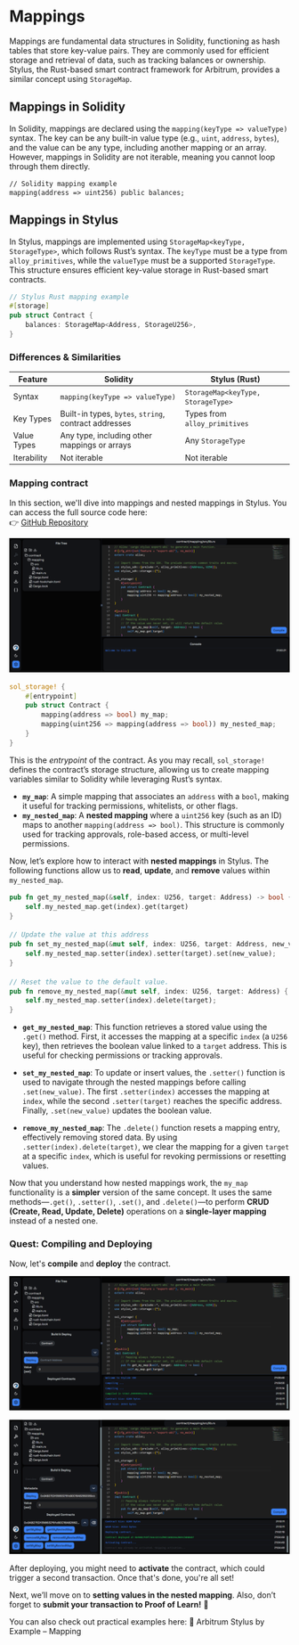 # Mappings  

Mappings are fundamental data structures in Solidity, functioning as hash tables that store key-value pairs. They are commonly used for efficient storage and retrieval of data, such as tracking balances or ownership. Stylus, the Rust-based smart contract framework for Arbitrum, provides a similar concept using `StorageMap`.  

## Mappings in Solidity

In Solidity, mappings are declared using the `mapping(keyType => valueType)` syntax. The key can be any built-in value type (e.g., `uint`, `address`, `bytes`), and the value can be any type, including another mapping or an array. However, mappings in Solidity are not iterable, meaning you cannot loop through them directly.  

```solidity
// Solidity mapping example
mapping(address => uint256) public balances;
```

## Mappings in Stylus

In Stylus, mappings are implemented using `StorageMap<keyType, StorageType>`, which follows Rust’s syntax. The `keyType` must be a type from `alloy_primitives`, while the `valueType` must be a supported `StorageType`. This structure ensures efficient key-value storage in Rust-based smart contracts.  

```rust
// Stylus Rust mapping example
#[storage]
pub struct Contract {
    balances: StorageMap<Address, StorageU256>,
}
```

### Differences & Similarities

| Feature        | Solidity                     | Stylus (Rust)              |
|---------------|-----------------------------|----------------------------|
| Syntax        | `mapping(keyType => valueType)` | `StorageMap<keyType, StorageType>` |
| Key Types     | Built-in types, `bytes`, `string`, contract addresses | Types from `alloy_primitives` |
| Value Types   | Any type, including other mappings or arrays | Any `StorageType` |
| Iterability   | Not iterable                 | Not iterable               |

### Mapping contract

In this section, we'll dive into mappings and nested mappings in Stylus. You can access the full source code here:  
👉 [GitHub Repository](https://github.com/POLearn/stylish-course-to-stylus/tree/master/contract/mapping)  

![](https://raw.githubusercontent.com/POLearn/stylish-course-to-stylus/refs/heads/master/content/assets/images/mapping_contract.png)

```rust
sol_storage! {
    #[entrypoint]
    pub struct Contract {
        mapping(address => bool) my_map;
        mapping(uint256 => mapping(address => bool)) my_nested_map;
    }
}
```  

This is the *entrypoint* of the contract. As you may recall, `sol_storage!` defines the contract’s storage structure, allowing us to create mapping variables similar to Solidity while leveraging Rust’s syntax.  

- **`my_map`**: A simple mapping that associates an `address` with a `bool`, making it useful for tracking permissions, whitelists, or other flags.  
- **`my_nested_map`**: A **nested mapping** where a `uint256` key (such as an ID) maps to another `mapping(address => bool)`. This structure is commonly used for tracking approvals, role-based access, or multi-level permissions.  

Now, let’s explore how to interact with **nested mappings** in Stylus. The following functions allow us to **read**, **update**, and **remove** values within `my_nested_map`.  

```rust
pub fn get_my_nested_map(&self, index: U256, target: Address) -> bool {
    self.my_nested_map.get(index).get(target)
}

// Update the value at this address
pub fn set_my_nested_map(&mut self, index: U256, target: Address, new_value: bool) {
    self.my_nested_map.setter(index).setter(target).set(new_value);
}

// Reset the value to the default value.
pub fn remove_my_nested_map(&mut self, index: U256, target: Address) {
    self.my_nested_map.setter(index).delete(target);
}
```

- **`get_my_nested_map`**: This function retrieves a stored value using the `.get()` method. First, it accesses the mapping at a specific `index` (a `U256` key), then retrieves the boolean value linked to a `target` address. This is useful for checking permissions or tracking approvals.  

- **`set_my_nested_map`**: To update or insert values, the `.setter()` function is used to navigate through the nested mappings before calling `.set(new_value)`. The first `.setter(index)` accesses the mapping at `index`, while the second `.setter(target)` reaches the specific address. Finally, `.set(new_value)` updates the boolean value.  

- **`remove_my_nested_map`**: The `.delete()` function resets a mapping entry, effectively removing stored data. By using `.setter(index).delete(target)`, we clear the mapping for a given `target` at a specific `index`, which is useful for revoking permissions or resetting values.  

Now that you understand how nested mappings work, the `my_map` functionality is a **simpler** version of the same concept. It uses the same methods—`.get()`, `.setter()`, `.set()`, and `.delete()`—to perform **CRUD (Create, Read, Update, Delete)** operations on a **single-layer mapping** instead of a nested one.

### Quest: Compiling and Deploying  

Now, let's **compile** and **deploy** the contract.  

![Compiling](https://raw.githubusercontent.com/POLearn/stylish-course-to-stylus/refs/heads/master/content/assets/images/mapping_compile.png)  

![Deploying](https://raw.githubusercontent.com/POLearn/stylish-course-to-stylus/refs/heads/master/content/assets/images/mapping_deploy.png)  

After deploying, you might need to **activate** the contract, which could trigger a second transaction. Once that's done, you're all set!  

Next, we’ll move on to **setting values in the nested mapping**. Also, don’t forget to **submit your transaction to Proof of Learn!** 🚀  

You can also check out practical examples here:
🔗 Arbitrum Stylus by Example – Mapping
